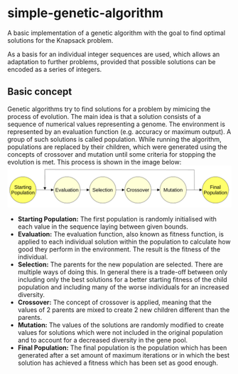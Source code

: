 # simple-genetic-algorithm
A basic implementation of a genetic algorithm with the goal to find optimal solutions for the Knapsack problem.

As a basis for an individual integer sequences are used, which allows an adaptation to further problems, provided that possible solutions can be encoded as a series of integers.

## Basic concept
Genetic algorithms try to find solutions for a problem by mimicing the process of evolution. The main idea is that a solution consists of a sequence of numerical values representing a genome. The environment is represented by an evaluation function (e.g. accuracy or maximum output). A group of such solutions is called population. While running the algorithm, populations are replaced by their children, which were generated using the concepts of crossover and mutation until some criteria for stopping the evolution is met. This process is shown in the image below:
![](images/genetic_algorithm.png)

- **Starting Population:** The first population is randomly initialised with each value in the sequence laying between given bounds.
- **Evaluation:** The evaluation function, also known as fitness function, is applied to each individual solution within the population to calculate how good they perform in the environment. The result is the fitness of the individual.
- **Selection:** The parents for the new population are selected. There are multiple ways of doing this. In general there is a trade-off between only including only the best solutions for a better starting fitness of the child population and including many of the worse individuals for an increased diversity.
- **Crossover:** The concept of crossover is applied, meaning that the values of 2 parents are mixed to create 2 new children different than the parents.
- **Mutation:** The values of the solutions are randomly modified to create values for solutions which were not included in the original population and to account for a decreased diversity in the gene pool.
- **Final Population:** The final population is the population which has been generated after a set amount of maximum iterations or in which the best solution has achieved a fitness which has been set as good enough.